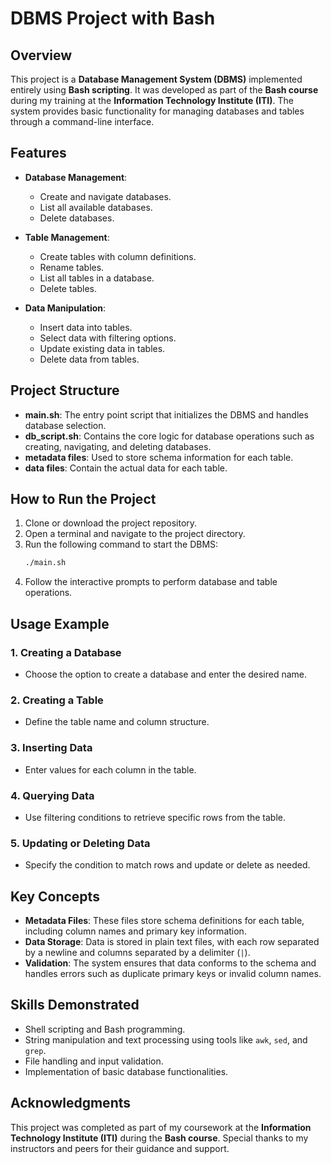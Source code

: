 # DBMS Project with Bash

## Overview

This project is a **Database Management System (DBMS)** implemented entirely using **Bash scripting**. It was developed as part of the **Bash course** during my training at the **Information Technology Institute (ITI)**. The system provides basic functionality for managing databases and tables through a command-line interface.

## Features

- **Database Management**:

  - Create and navigate databases.
  - List all available databases.
  - Delete databases.

- **Table Management**:

  - Create tables with column definitions.
  - Rename tables.
  - List all tables in a database.
  - Delete tables.

- **Data Manipulation**:

  - Insert data into tables.
  - Select data with filtering options.
  - Update existing data in tables.
  - Delete data from tables.

## Project Structure

- **main.sh**: The entry point script that initializes the DBMS and handles database selection.
- **db\_script.sh**: Contains the core logic for database operations such as creating, navigating, and deleting databases.
- **metadata files**: Used to store schema information for each table.
- **data files**: Contain the actual data for each table.

## How to Run the Project

1. Clone or download the project repository.
2. Open a terminal and navigate to the project directory.
3. Run the following command to start the DBMS:
   ```bash
   ./main.sh
   ```
4. Follow the interactive prompts to perform database and table operations.

## Usage Example

### 1. Creating a Database

- Choose the option to create a database and enter the desired name.

### 2. Creating a Table

- Define the table name and column structure.

### 3. Inserting Data

- Enter values for each column in the table.

### 4. Querying Data

- Use filtering conditions to retrieve specific rows from the table.

### 5. Updating or Deleting Data

- Specify the condition to match rows and update or delete as needed.

## Key Concepts

- **Metadata Files**: These files store schema definitions for each table, including column names and primary key information.
- **Data Storage**: Data is stored in plain text files, with each row separated by a newline and columns separated by a delimiter (`|`).
- **Validation**: The system ensures that data conforms to the schema and handles errors such as duplicate primary keys or invalid column names.

## Skills Demonstrated

- Shell scripting and Bash programming.
- String manipulation and text processing using tools like `awk`, `sed`, and `grep`.
- File handling and input validation.
- Implementation of basic database functionalities.

## Acknowledgments

This project was completed as part of my coursework at the **Information Technology Institute (ITI)** during the **Bash course**. Special thanks to my instructors and peers for their guidance and support.


